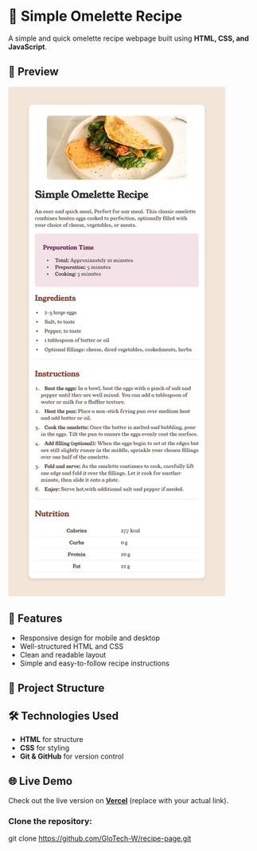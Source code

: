 # 🍳 Simple Omelette Recipe

A simple and quick omelette recipe webpage built using **HTML, CSS, and JavaScript**.

## 📸 Preview
![Screenshot of Recipe Page](recipe-page-eight-iota.vercel.app_.png)

## 🚀 Features
- Responsive design for mobile and desktop  
- Well-structured HTML and CSS  
- Clean and readable layout  
- Simple and easy-to-follow recipe instructions  

## 📂 Project Structure

## 🛠️ Technologies Used
- **HTML** for structure  
- **CSS** for styling  
- **Git & GitHub** for version control  

## 🌐 Live Demo
Check out the live version on **[Vercel](https://recipe-page-eight-iota.vercel.app/)** (replace with your actual link).  


### Clone the repository:

git clone https://github.com/GloTech-W/recipe-page.git
